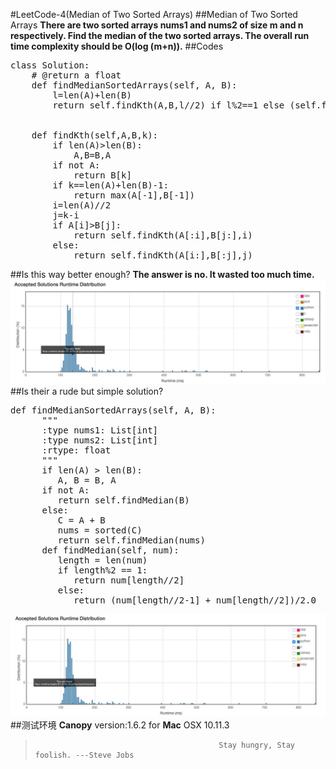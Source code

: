 #LeetCode-4(Median of Two Sorted Arrays)
##Median of Two Sorted Arrays
**There are two sorted arrays nums1 and nums2 of size m and n respectively. Find the median of the two sorted arrays. The overall run time complexity should be O(log (m+n)).**
##Codes
<pre>
class Solution:
    # @return a float
    def findMedianSortedArrays(self, A, B):
        l=len(A)+len(B)
        return self.findKth(A,B,l//2) if l%2==1 else (self.findKth(A,B,l//2-1)+self.findKth(A,B,l//2))/2.0


    def findKth(self,A,B,k):
        if len(A)>len(B):
            A,B=B,A
        if not A:
            return B[k]
        if k==len(A)+len(B)-1:
            return max(A[-1],B[-1])
        i=len(A)//2
        j=k-i
        if A[i]>B[j]:
            return self.findKth(A[:i],B[j:],i)
        else:
            return self.findKth(A[i:],B[:j],j)
</pre>
##Is this way better enough?
**The answer is no. It wasted too much time.**   
![](https://github.com/Lovingmylove/python.sc/raw/master/LeetCode/Median_of_Two_Sorted_Arrays_1.png)
##Is their a rude but simple solution?
<pre>
def findMedianSortedArrays(self, A, B):
      """
      :type nums1: List[int]
      :type nums2: List[int]
      :rtype: float
      """
      if len(A) > len(B):
         A, B = B, A
      if not A:
         return self.findMedian(B)
      else:
         C = A + B
         nums = sorted(C)
         return self.findMedian(nums)
      def findMedian(self, num):
         length = len(num)
         if length%2 == 1:
            return num[length//2]
         else:
            return (num[length//2-1] + num[length//2])/2.0
</pre>
![](https://github.com/Lovingmylove/python.sc/raw/master/LeetCode/Median_of_Two_Sorted_Arrays_2.png)
##测试环境
**Canopy** version:1.6.2 for **Mac** OSX 10.11.3
>                                              Stay hungry, Stay foolish. ---Steve Jobs
